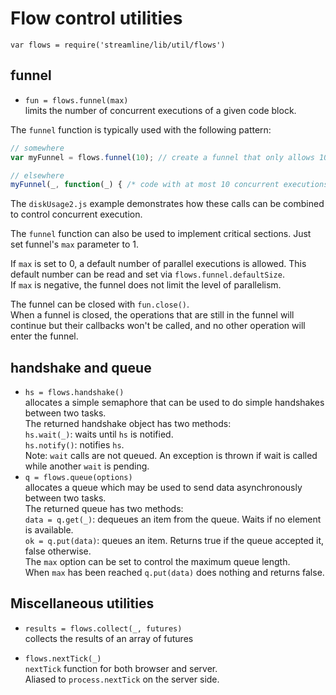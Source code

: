 
# Flow control utilities
 
`var flows = require('streamline/lib/util/flows')`

## funnel
* `fun = flows.funnel(max)`  
  limits the number of concurrent executions of a given code block.

The `funnel` function is typically used with the following pattern:

``` javascript
// somewhere
var myFunnel = flows.funnel(10); // create a funnel that only allows 10 concurrent executions.

// elsewhere
myFunnel(_, function(_) { /* code with at most 10 concurrent executions */ });
```

The `diskUsage2.js` example demonstrates how these calls can be combined to control concurrent execution.

The `funnel` function can also be used to implement critical sections. Just set funnel's `max` parameter to 1.

If `max` is set to 0, a default number of parallel executions is allowed. 
This default number can be read and set via `flows.funnel.defaultSize`.  
If `max` is negative, the funnel does not limit the level of parallelism.

The funnel can be closed with `fun.close()`.  
When a funnel is closed, the operations that are still in the funnel will continue but their callbacks
won't be called, and no other operation will enter the funnel.
## handshake and queue
* `hs = flows.handshake()`  
  allocates a simple semaphore that can be used to do simple handshakes between two tasks.  
  The returned handshake object has two methods:  
  `hs.wait(_)`: waits until `hs` is notified.  
  `hs.notify()`: notifies `hs`.  
  Note: `wait` calls are not queued. An exception is thrown if wait is called while another `wait` is pending.
* `q = flows.queue(options)`  
  allocates a queue which may be used to send data asynchronously between two tasks.  
  The returned queue has two methods:  
  `data = q.get(_)`: dequeues an item from the queue. Waits if no element is available.  
  `ok = q.put(data)`: queues an item. Returns true if the queue accepted it, false otherwise.  
  The `max` option can be set to control the maximum queue length.  
  When `max` has been reached `q.put(data)` does nothing and returns false.

## Miscellaneous utilities
* `results = flows.collect(_, futures)`  
  collects the results of an array of futures

* `flows.nextTick(_)`  
  `nextTick` function for both browser and server.  
  Aliased to `process.nextTick` on the server side.
